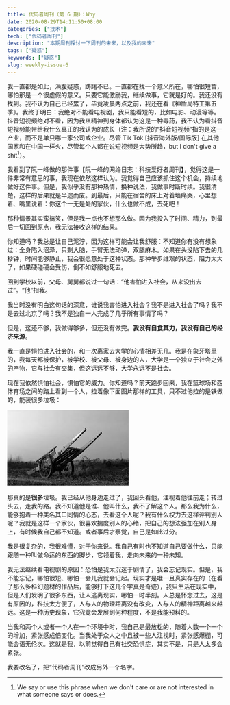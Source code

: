 ```yaml
---
title: 代码者周刊（第 6 期）：Why
date: 2020-08-29T14:11:50+08:00
categories: ["技术"]
tech: ["代码者周刊"]
description: "本期周刊探讨一下周刊的未来，以及我的未来"
tags: ["疑惑"]
keywords: ["疑惑"]
slug: weekly-issue-6
---
```


我一直都是如此，满腹疑惑，踌躇不已。一直都在找一个意义所在，哪怕很短暂，哪怕那是一个很虚假的意义。只要它能激励我，继续做事，它就是好的。我还没有找到。我不认为自己已经累了，毕竟凌晨两点之前，我还在看《神盾局特工第五季》。我终于明白：我绝对不能看电视剧，我只能看短的，比如电影、动漫等等。抖音短视频绝对不看，因为我从精神到身体都认为这是一种毒药，我不认为看抖音短视频能带给我什么真正的我认为的成长（注：我所说的“抖音短视频”指的是这一产业，而不是单只哪一家公司或企业。尽管 Tik Tok [抖音海外版/国际版] 在其他国家和在中国一样火，尽管每个人都在说短视频是大势所趋，but I don't give a shit[^1]）。

我看到了阮一峰做的那件事【阮一峰的网络日志：科技爱好者周刊】，觉得这是一件非常有意思的事，我现在依然这样认为。我觉得自己应该抓住这个机会，持续地做好这件事。但是，我似乎没有那种热情，换种说法，我做事时断时续。我很清楚，这样的后果就是半途而废。到最后，只能在宿舍的床上对着墙痛哭，心里想着、嘴里说着：你这个一无是处的家伙，什么也做不成，去死吧！

那种情景其实蛮搞笑，但是我一点也不想那么做。因为我投入了时间、精力，到最后一切回到原点，我无法接收这样的结果。

你知道吗？我总是让自己泥泞，因为这样可能会让我舒服：不知道你有没有想象过：全身陷入沼泽，只剩大脑，手臂无法动弹，双腿麻木。如果在头没陷下去的几秒钟，时间能够静止，我会很愿意处于这种状态。那种举步维艰的状态，阻力太大了，如果硬碰硬会受伤，倒不如舒服地死去。

回到学校以前，父母、舅舅都说过一句话：“他害怕进入社会，从来没出去过”。“他”指我。

我当时没有明白这句话的深意，谁说我害怕进入社会？我不是进入社会了吗？我不是去过北京了吗？我不是独自一人完成了几乎所有事情了吗？

但是，这还不够，我做得够多，但还没有做完。**我没有自食其力，我没有自己的经济来源**。

我一直是惧怕进入社会的，和一次离家去大学的心情相差无几。我是在象牙塔里的，我每天都被保护，被学校、被父母、被身边的人，大学是一个独立于社会之外的产物，它与社会有交集，但这远远不够，大学永远不是社会。

现在我依然惧怕社会，惧怕它的威力。你知道吗？前天跑步回来，我在篮球场和西体育场之间的路上看到一个人，拉着像下面图片那样的工具，只不过他拉的是铁做的，能装很多垃圾：

![驾车子（方言）](/images/jiachezi.jpg)

那真的是**很多**垃圾。我已经从他身边走过了，我回头看他，注视着他往前走；转过头去，走我的路。我不知道他是谁、他叫什么，我不了解这个人。那么我为什么，能够抱着一种美名其曰同情的心态，去看这个人呢？我有什么权力去这样评判别人呢？我就是这样一个家伙，很喜欢揣度别人的心绪，把自己的想法强加在别人身上，有时候我自己都不知道。或者事后才察觉，自己是如此过分。

我是很复杂的，我很难懂，对于你来说。我自己有时也不知道自己要做什么，只能跟随一种叫做命运的东西的脚步，它领着我，走向未来的一种未知。

我无法继续看电视剧的原因：恐怕是我太沉迷于剧情了，我会忘记现实。但是，我不能忘记，哪怕很短、哪怕一会儿我就会记起。现实才是唯一且真实存在的（在看了那么多科幻题材的作品后，能够打下这几个字真是奇迹），我只生活在现实中，但是人们发明了很多东西，让人逃离现实，哪怕一时半刻。人总是怀念过去，这是有原因的，科技太方便了，人与人的物理距离没有改变，人与人的精神距离越来越远。这是一种历史现象，它究竟会发展到何种程度，不是我能预料的。

当我和两个人或者一个人在一个环境中时，我自己是最放松的，随着人数一个一个的增加，紧张感成倍变化。当我处于众人之中且被一些人注视时，紧张感爆棚，可能会语无伦次。这就是我，以前觉得自己有社交恐惧症，其实不是，只是人太多会紧张。

我要改名了，把“代码者周刊”改成另外一个名字。

[^1]: We say or use this phrase when we don't care or are not interested in what someone says or does.